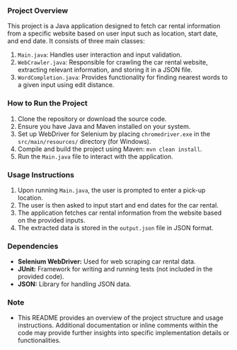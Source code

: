 ### Project Overview

This project is a Java application designed to fetch car rental information from a specific website based on user input such as location, start date, and end date. It consists of three main classes:

1. `Main.java`: Handles user interaction and input validation.
2. `WebCrawler.java`: Responsible for crawling the car rental website, extracting relevant information, and storing it in a JSON file.
3. `WordCompletion.java`: Provides functionality for finding nearest words to a given input using edit distance.

### How to Run the Project

1. Clone the repository or download the source code.
2. Ensure you have Java and Maven installed on your system.
3. Set up WebDriver for Selenium by placing `chromedriver.exe` in the `src/main/resources/` directory (for Windows).
4. Compile and build the project using Maven: `mvn clean install`.
5. Run the `Main.java` file to interact with the application.

### Usage Instructions

1. Upon running `Main.java`, the user is prompted to enter a pick-up location.
2. The user is then asked to input start and end dates for the car rental.
3. The application fetches car rental information from the website based on the provided inputs.
4. The extracted data is stored in the `output.json` file in JSON format.

### Dependencies

- **Selenium WebDriver:** Used for web scraping car rental data.
- **JUnit:** Framework for writing and running tests (not included in the provided code).
- **JSON:** Library for handling JSON data.

### Note

- This README provides an overview of the project structure and usage instructions. Additional documentation or inline comments within the code may provide further insights into specific implementation details or functionalities.
